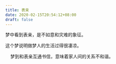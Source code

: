 ```yaml
---
title: 表亲
date: 2020-02-15T20:54:12+08:00
draft: false
---
```


梦中看到表亲，是不如意和灾难的象征。

这个梦说明做梦人的生活过得很凄凉。


    梦到和表亲互通书信，意味着家人间的关系不和谐。

